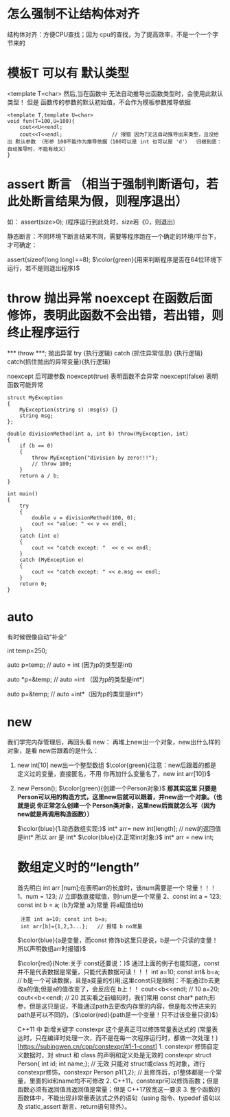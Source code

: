 # 怎么强制不让结构体对齐

结构体对齐：方便CPU查找；因为 cpu的查找，为了提高效率，不是一个一个字节来的

# 模板T 可以有 默认类型  
\<template T=char\>     然后,当在函数中 无法自动推导出函数类型时，会使用此默认类型！ 但是  函数传的参数的默认初始值，不会作为模板参数推导依据    

```
<template T,template U=char> 
void fun(T=100,U=100){
    cout<<U<<endl;
    cout<<T<<endl;                // 报错 因为T无法自动推导出来类型，且没给出 默认参数 （形参 100不能作为推导依据（100可以是 int 也可以是 'd'）  归根到底：自动推导时，不能有歧义）
}

```

# assert 断言  （相当于强制判断语句，若此处断言结果为假，则程序退出）

如： assert(size>0);         (程序运行到此处时，size若《0，则退出)

静态断言：不同环境下断言结果不同，需要等程序跑在一个确定的环境/平台下，才可确定：

assert(sizeof(long long)==8);   $\color{green}{用来判断程序是否在64位环境下运行，若不是则退出程序}$

# throw 抛出异常   noexcept 在函数后面修饰，表明此函数不会出错，若出错，则终止程序运行
***   throw ***; 抛出异常  try {执行逻辑}  catch (抓住异常信息) {执行逻辑}  catch(抓住抛出的异常变量){执行逻辑}

noexcept 后可跟参数
noexcept(true)     表明函数不会异常
noexcept(false)    表明函数可能异常

```
struct MyException
{
    MyException(string s) :msg(s) {}
    string msg;
};

double divisionMethod(int a, int b) throw(MyException, int)
{
    if (b == 0)
    {
        throw MyException("division by zero!!!");
        // throw 100;
    }
    return a / b;
}

int main()
{
    try
    {	
        double v = divisionMethod(100, 0);
        cout << "value: " << v << endl;
    }
    catch (int e)
    {
        cout << "catch except: "  << e << endl;
    }
    catch (MyException e)
    {
        cout << "catch except: " << e.msg << endl;
    }
    return 0;
}
```


# auto
有时候很像自动“补全”

int temp=250;

auto p=temp;        // auto = int  (因为p的类型是int)

auto *p=&temp;     // auto =int （因为p的类型是int\*）

auto p=&temp;      // auto =int*（因为p的类型是int\*）


# new
我们学完内存管理后，再回头看 new： 再堆上new出一个对象，new出什么样的对象，是看 new后跟着的是什么：
1. new int[10]  new出一个整型数组   $\color{green}{注意：new后跟着的都是 定义过的变量，直接匿名，不用 你再加什么变量名了，new int arr[10]}$
2. new Person();       $\color{green}{创建一个Person对象}$
     **那其实这里 只要是Person可以用的构造方式，这里new后就可以跟着，并new出一个对象。（也就是说 你正常怎么创建一个 Person类对象，这里new后面就怎么写（因为 new就是再调用构造函数））**

    $\color{blue}{1.动态数组实现:}$
    int* arr= new int[length];         // new的返回值是int*  所以 arr 是 int*
    $\color{blue}{2.正常int对象:}$
    int* arr = new int;


    # 数组定义时的“length”
    首先明白 int arr [num];在表明arr的长度时，该num需要是一个 常量！！！
        1、num = 123;    // 立即数直接赋值，则num是一个常量
        2、const int a = 123;  const int b = a;  (b为常量 a为常量 将a赋值给b)
        
        注意 int a=10; const int b=a;   
        int arr[b]={1,2,3...};   // 报错 b no常量
    $\color{blue}{a是变量，而const 修饰b这里只是说，b是一个只读的变量！所以声明数组arr时报错}$
       
    $\color{red}{Note:关于 const还要说：}$
    通过上面的例子也能知道，const 并不是代表数据是常量，只能代表数据可读！！！
        int a=10;
        const int& b=a;   // b是一个可读数据，且是a变量的引用;这里const只是限制：不能通过b去更改a的值;但是a的值改变了，会反应在 b上！！
        cout<<b<<endl;    // 10
        a=20;
        cout<<b<<endl;    // 20
    其实看之前编码时，我们常用 const char* path;形参，但是这只是说，不能通过path去更改内存里的内容，但是每次传进来的path是可以不同的，（$\color{red}{path是一个变量！只不过该变量只读}$） 
    
    C++11 中 新增关键字  constexpr 这个是真正可以修饰常量表达式的
    (常量表达时，只在编译时处理一次，而不是在每一次程序运行时，都做一次处理！)
    [https://subingwen.cn/cpp/constexpr/#1-1-const]
        1. constexpr 修饰自定义数据时，对 struct 和 class 的声明和定义处是无效的 
            constexpr struct Person{ int id; int name;};       // 无效
            只能对 struct或class 的对象，进行constexpr修饰，constexpr Person p1{1,2};  // 且修饰后，p1整体都是一个常量，里面的id和name均不可修改
        2. C++11，constexpr可以修饰函数；但是函数必须有返回值且返回值是常量；但是 C++17放宽这一要求
        3. 整个函数的函数体中，不能出现非常量表达式之外的语句（using 指令、typedef 语句以及 static_assert 断言、return语句除外）。

        
    
        

    

    


